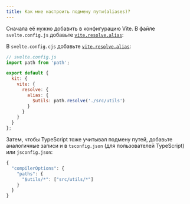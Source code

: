 ```yaml
---
title: Как мне настроить подмену пути(aliases)?
---
```


Сначала её нужно добавить в конфигурацию Vite. В файле `svelte.config.js` добавьте [`vite.resolve.alias`](https://vitejs.dev/config/#resolve-alias):

В `svelte.config.cjs` добавьте [`vite.resolve.alias`](https://vitejs.dev/config/#resolve-alias):

```js
// svelte.config.js
import path from 'path';

export default {
  kit: {
    vite: {
      resolve: {
        alias: {
          $utils: path.resolve('./src/utils')
        }
      }
    }
  }
};
```

Затем, чтобы TypeScript тоже учитывал подмену путей, добавьте аналогичные записи и в `tsconfig.json` (для пользователей TypeScript) или `jsconfig.json`:

```js
{
  "compilerOptions": {
    "paths": {
      "$utils/*": ["src/utils/*"]
    }
  }
}
```
